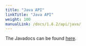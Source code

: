 ```yaml
---
title: "Java API"
linkTitle: "Java API"
weight: 100
manualLink: /docs/1.6.2/api/java/
---
```


<!--

 Licensed to the Apache Software Foundation (ASF) under one
 or more contributor license agreements.  See the NOTICE file
 distributed with this work for additional information
 regarding copyright ownership.  The ASF licenses this file
 to you under the Apache License, Version 2.0 (the
 "License"); you may not use this file except in compliance
 with the License.  You may obtain a copy of the License at

   https://www.apache.org/licenses/LICENSE-2.0

 Unless required by applicable law or agreed to in writing,
 software distributed under the License is distributed on an
 "AS IS" BASIS, WITHOUT WARRANTIES OR CONDITIONS OF ANY
 KIND, either express or implied.  See the License for the
 specific language governing permissions and limitations
 under the License.

-->

The Javadocs can be found <a href="https://avro.apache.org/docs/1.6.2/api/java/index.html">here</a>.
